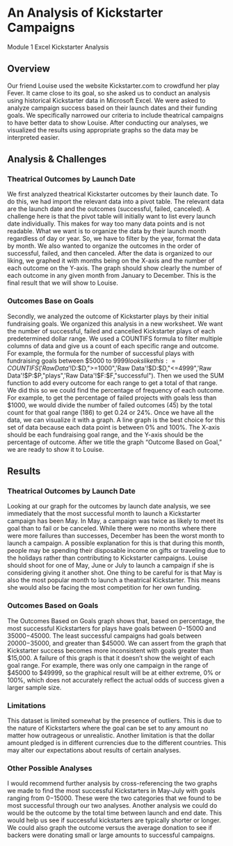 # An Analysis of Kickstarter Campaigns
Module 1 Excel Kickstarter Analysis

## Overview
Our friend Louise used the website Kickstarter.com to crowdfund her play Fever. It came close to its goal, so she asked us to conduct an analysis using historical Kickstarter data in Microsoft Excel. We were asked to analyze campaign success based on their launch dates and their funding goals. We specifically narrowed our criteria to include theatrical campaigns to have better data to show Louise. After conducting our analyses, we visualized the results using appropriate graphs so the data may be interpreted easier. 

## Analysis & Challenges

### Theatrical Outcomes by Launch Date
We first analyzed theatrical Kickstarter outcomes by their launch date. To do this, we had import the relevant data into a pivot table. The relevant data are the launch date and the outcomes (successful, failed, canceled). A challenge here is that the pivot table will initially want to list every launch date individually. This makes for way too many data points and is not readable. What we want is to organize the data by their launch month regardless of day or year. So, we have to filter by the year, format the data by month. We also wanted to organize the outcomes in the order of successful, failed, and then canceled. After the data is organized to our liking, we graphed it with months being on the X-axis and the number of each outcome on the Y-axis. The graph should show clearly the number of each outcome in any given month from January to December. This is the final result that we will show to Louise.

### Outcomes Base on Goals
Secondly, we analyzed the outcome of Kickstarter plays by their initial fundraising goals. We organized this analysis in a new worksheet. We want the number of successful, failed and cancelled Kickstarter plays of each predetermined dollar range. We used a COUNTIFS formula to filter multiple columns of data and give us a count of each specific range and outcome. For example, the formula for the number of successful plays with fundraising goals between $5000 to $9999 looks like this:
 =COUNTIFS('Raw Data'!$D:$D,">=1000",'Raw Data'!$D:$D,"<=4999",'Raw Data'!$P:$P,"plays",'Raw Data'!$F:$F,"successful"). 
Then we used the SUM function to add every outcome for each range to get a total of that range. We did this so we could find the percentage of frequency of each outcome. For example, to get the percentage of failed projects with goals less than $1000, we would divide the number of failed outcomes (45) by the total count for that goal range (186) to get 0.24 or 24%. Once we have all the data, we can visualize it with a graph. A line graph is the best choice for this set of data because each data point is between 0% and 100%. The X-axis should be each fundraising goal range, and the Y-axis should be the percentage of outcome. After we title the graph “Outcome Based on Goal,” we are ready to show it to Louise.

## Results
### Theatrical Outcomes by Launch Date
Looking at our graph for the outcomes by launch date analysis, we see immediately that the most successful month to launch a Kickstarter campaign has been May. In May, a campaign was twice as likely to meet its goal than to fail or be canceled. While there were no months where there were more failures than successes, December has been the worst month to launch a campaign. A possible explanation for this is that during this month, people may be spending their disposable income on gifts or traveling due to the holidays rather than contributing to Kickstarter campaigns. Louise should shoot for one of May, June or July to launch a campaign if she is considering giving it another shot. One thing to be careful for is that May is also the most popular month to launch a theatrical Kickstarter. This means she would also be facing the most competition for her own funding. 

### Outcomes Based on Goals
The Outcomes Based on Goals graph shows that, based on percentage, the most successful Kickstarters for plays have goals between $0-$15000 and $35000-$45000. The least successful campaigns had goals between $20000-$35000, and greater than $45000. We can assert from the graph that Kickstarter success becomes more inconsistent with goals greater than $15,000. A failure of this graph is that it doesn’t show the weight of each goal range. For example, there was only one campaign in the range of $45000 to $49999, so the graphical result will be at either extreme, 0% or 100%, which does not accurately reflect the actual odds of success given a larger sample size.

### Limitations
This dataset is limited somewhat by the presence of outliers. This is due to the nature of Kickstarters where the goal can be set to any amount no matter how outrageous or unrealistic. Another limitation is that the dollar amount pledged is in different currencies due to the different countries. This may alter our expectations about results of certain analyses. 

### Other Possible Analyses
I would recommend further analysis by cross-referencing the two graphs we made to find the most successful Kickstarters in May-July with goals ranging from $0-$15000. These were the two categories that we found to be most successful through our two analyses. Another analysis we could do would be the outcome by the total time between launch and end date. This would help us see if successful kickstarters are typically shorter or longer. We could also graph the outcome versus the average donation to see if backers were donating small or large amounts to successful campaigns.  
